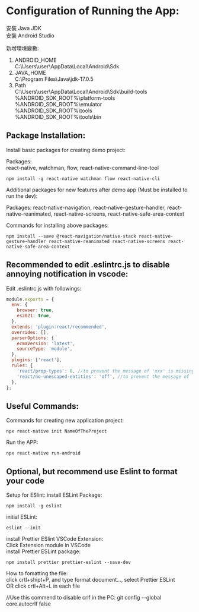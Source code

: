 # Configuration of Running the App:

安裝 Java JDK  
安裝 Android Studio

新增環境變數:

1. ANDROID_HOME  
   C:\Users\user\AppData\Local\Android\Sdk
2. JAVA_HOME  
   C:\Program Files\Java\jdk-17.0.5
3. Path  
   C:\Users\user\AppData\Local\Android\Sdk\build-tools  
   %ANDROID_SDK_ROOT%\platform-tools  
   %ANDROID_SDK_ROOT%\emulator  
   %ANDROID_SDK_ROOT%\tools  
   %ANDROID_SDK_ROOT%\tools\bin

## Package Installation:

Install basic packages for creating demo project:  

Packages:  
react-native, watchman, flow, react-native-command-line-tool  

```
npm install -g react-native watchman flow react-native-cli
```

Additional packages for new features after demo app (Must be installed to run the dev):

Packages:
react-native-navigation, react-native-gesture-handler, react-native-reanimated, react-native-screens, react-native-safe-area-context

Commands for installing above packages:

```
npm install --save @react-navigation/native-stack react-native-gesture-handler react-native-reanimated react-native-screens react-native-safe-area-context
```

## Recommended to edit .eslintrc.js to disable annoying notification in vscode:

Edit .eslintrc.js with followings:

```js
module.exports = {
  env: {
    browser: true,
    es2021: true,
  },
  extends: 'plugin:react/recommended',
  overrides: [],
  parserOptions: {
    ecmaVersion: 'latest',
    sourceType: 'module',
  },
  plugins: ['react'],
  rules: {
    'react/prop-types': 0, //to prevent the message of 'xxx' is missing in props validation
    'react/no-unescaped-entities': 'off', //to prevent the message of `'` can be escaped with`&apos;`,...
  },
};
```

## Useful Commands:

Commands for creating new application project:

```
npx react-native init NameOfTheProject
```

Run the APP:

```
npx react-native run-android
```

## Optional, but recommend use Eslint to format your code

Setup for ESlint:
install ESLint Package:

```
npm install -g eslint
```

initial ESLint:

```
eslint --init
```

install Prettier ESlint VSCode Extension:  
Click Extension module in VSCode  
install Prettier ESLint package:

```
npm install prettier prettier-eslint --save-dev
```

How to fomatting the file:  
click crtl+shipt+P, and type format document..., select Prettier ESLint  
OR click crtl+Alt+L in each file

//Use this commend to disable crlf in the PC:
git config --global core.autocrlf false
